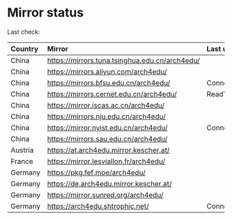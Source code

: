 <script src="./time.js"></script>
# Mirror status
Last check: <script type="text/javascript">localize(1754066132.1572955);</script>

|Country|Mirror|Last update|
|:------|:-----|:----------|
|China|https://mirrors.tuna.tsinghua.edu.cn/arch4edu/|<script type="text/javascript">localize(1754031409);</script>|
|China|https://mirrors.aliyun.com/arch4edu/|<script type="text/javascript">localize(1754031409);</script>|
|China|https://mirrors.bfsu.edu.cn/arch4edu/|ConnectionError|
|China|https://mirrors.cernet.edu.cn/arch4edu/|ReadTimeout|
|China|https://mirror.iscas.ac.cn/arch4edu/|<script type="text/javascript">localize(1754031409);</script>|
|China|https://mirrors.nju.edu.cn/arch4edu/|<script type="text/javascript">localize(1753987843);</script>|
|China|https://mirror.nyist.edu.cn/arch4edu/|ConnectionError|
|China|https://mirrors.sau.edu.cn/arch4edu/|<script type="text/javascript">localize(1753815127);</script>|
|Austria|https://at.arch4edu.mirror.kescher.at/|<script type="text/javascript">localize(1754031409);</script>|
|France|https://mirror.lesviallon.fr/arch4edu/|<script type="text/javascript">localize(1754031409);</script>|
|Germany|https://pkg.fef.moe/arch4edu/|<script type="text/javascript">localize(1754031409);</script>|
|Germany|https://de.arch4edu.mirror.kescher.at/|<script type="text/javascript">localize(1754031409);</script>|
|Germany|https://mirror.sunred.org/arch4edu/|<script type="text/javascript">localize(1754031409);</script>|
|Germany|https://arch4edu.shtrophic.net/|ConnectionError|

<script src="./tablefilter/tablefilter.js"></script>
<script src="./table.js"></script>